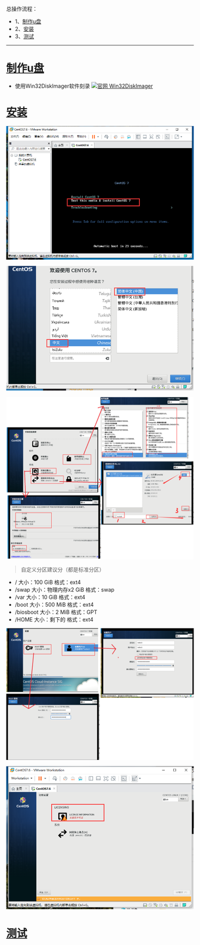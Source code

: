 总操作流程：
- 1、[制作u盘](#Linux-01)
- 2、[安装](#Linux-02)
- 3、[测试](#Linux-03)

***

# <a name="Linux-01" href="#" >制作u盘</a>

- 使用Win32DiskImager软件刻录
[![](https://img.shields.io/badge/官网-Win32DiskImager-red.svg "官网 Win32DiskImager")](https://sourceforge.net/projects/win32diskimager/files/latest/download)


# <a name="Linux-02" href="#" >安装</a>

![](image/1-1.png)

![](image/1-2.png)

![](image/1-3.png)


> 自定义分区建议分（都是标准分区）

- / 大小：100 GiB 格式：ext4
- /swap 大小：物理内存x2 GiB 格式：swap
- /var 大小：10 GiB 格式：ext4
- /boot 大小：500 MiB 格式：ext4
- /biosboot 大小：2 MiB 格式：GPT
- /HOME 大小：剩下的 格式：ext4

![](image/1-4.png)

![](image/1-5.png)

# <a name="Linux-03" href="#" >测试</a>



